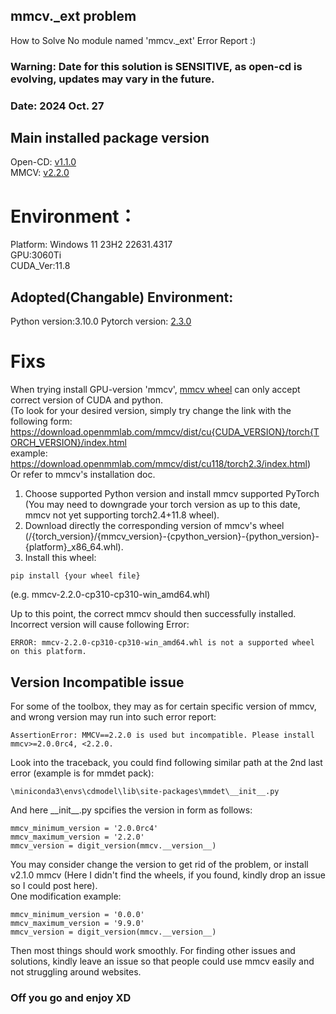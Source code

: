 ## mmcv._ext problem
How to Solve No module named 'mmcv._ext' Error Report :)
### Warning: Date for this solution is SENSITIVE, as open-cd is evolving, updates may vary in the future.
### Date: 2024 Oct. 27

## Main installed package version
Open-CD: [v1.1.0](https://github.com/likyoo/open-cd/tree/v1.1.0)  
MMCV: [v2.2.0](https://mmcv.readthedocs.io/en/latest/get_started/installation.html)

# Environment：
Platform: Windows 11 23H2 22631.4317  
GPU:3060Ti  
CUDA_Ver:11.8
## Adopted(Changable) Environment:
Python version:3.10.0
Pytorch version: [2.3.0](https://pytorch.org/get-started/previous-versions/)

# Fixs
When trying install GPU-version 'mmcv', [mmcv wheel](https://download.openmmlab.com/mmcv/dist/cu118/torch2.3/index.html)
can only accept correct version of CUDA and python.   
(To look for your desired version, simply try change the link with the following form:  
https://download.openmmlab.com/mmcv/dist/cu{CUDA_VERSION}/torch{TORCH_VERSION}/index.html  
example: https://download.openmmlab.com/mmcv/dist/cu118/torch2.3/index.html)  
Or refer to mmcv's installation doc.

1. Choose supported Python version and install mmcv supported PyTorch (You may need to downgrade your torch version as up to this date, mmcv not yet supporting torch2.4+11.8 wheel).  
2. Download directly the corresponding version of mmcv's wheel (/{torch_version}/{mmcv_version}-{cpython_version}-{python_version}-{platform}_x86_64.whl).  
3. Install this wheel:

```
pip install {your wheel file}
```
(e.g. mmcv-2.2.0-cp310-cp310-win_amd64.whl) 

Up to this point, the correct mmcv should then successfully installed.   
Incorrect version will cause following Error:  
```
ERROR: mmcv-2.2.0-cp310-cp310-win_amd64.whl is not a supported wheel on this platform.
```
## Version Incompatible issue

For some of the toolbox, they may as for certain specific version of mmcv, and wrong version may run into such error report:  
```
AssertionError: MMCV==2.2.0 is used but incompatible. Please install mmcv>=2.0.0rc4, <2.2.0.
```
Look into the traceback, you could find following similar path at the 2nd last error (example is for mmdet pack):  
```
\miniconda3\envs\cdmodel\lib\site-packages\mmdet\__init__.py
```
And here \_\_init\_\_.py spcifies the version in form as follows:
```
mmcv_minimum_version = '2.0.0rc4'
mmcv_maximum_version = '2.2.0'
mmcv_version = digit_version(mmcv.__version__)
```
You may consider change the version to get rid of the problem, or install v2.1.0 mmcv (Here I didn't find the wheels, if you found, kindly drop an issue so I could post here).  
One modification example:  
```
mmcv_minimum_version = '0.0.0'
mmcv_maximum_version = '9.9.0'
mmcv_version = digit_version(mmcv.__version__)
```
Then most things should work smoothly. For finding other issues and solutions, kindly leave an issue so that people could use mmcv easily and not struggling around websites.  
### Off you go and enjoy XD

